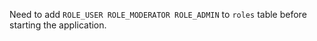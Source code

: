 Need to add `ROLE_USER ROLE_MODERATOR ROLE_ADMIN` to `roles` table before starting the application.
